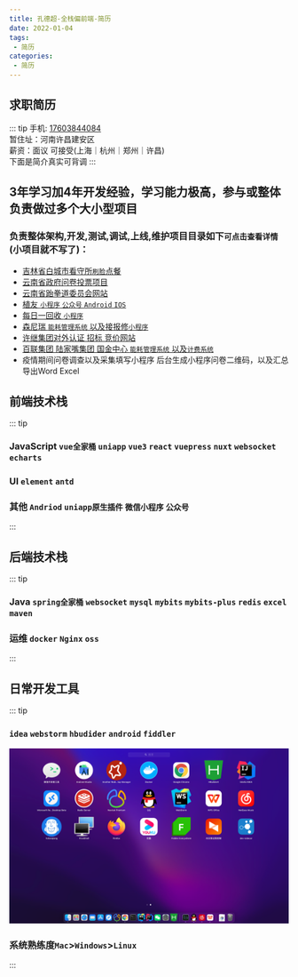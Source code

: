 ```yaml
---
title: 孔德超-全栈偏前端-简历
date: 2022-01-04
tags:
 - 简历 
categories:
 - 简历
---
```



## 求职简历
::: tip 
手机: [17603844084]()</br>
暂住址：河南许昌建安区</br>
薪资：面议 可接受(上海｜杭州｜郑州｜许昌)</br>
下面是简介真实可背调
:::
## 3年学习加4年开发经验，学习能力极高，参与或整体负责做过多个大小型项目
### 负责整体架构,开发,测试,调试,上线,维护项目目录如下`可点击查看详情`(小项目就不写了)：
- [吉林省白城市看守所`刷脸`点餐](../project/prison.md)
- [云南省政府问卷投票项目](../project/vote.md)
- [云南省跆拳道委员会网站](../project/taekwondo.md)
- [植友 `小程序` `公众号` `Android` `IOS`](../project/zhiyou.md)
- [每日一回收 `小程序`](../project/recovery.md)
- [森尼瑞 `能耗管理系统` 以及接报修`小程序`](../project/ecs.md)
- [许继集团对外认证 招标 竞价网站](../project/xuji.md)
- [百联集团 陆家嘴集团 国金中心 `能耗管理系统` 以及`计费系统`](../project/canneng.md)
- 疫情期间问卷调查以及采集填写小程序 后台生成小程序问卷二维码，以及汇总导出Word Excel
## 前端技术栈
::: tip
###  JavaScript `vue全家桶` `uniapp` `vue3` `react` `vuepress` `nuxt` `websocket` `echarts`  
###  UI `element` `antd`
###  其他 `Andriod` `uniapp原生插件` `微信小程序` `公众号`
:::
## 后端技术栈
::: tip
### Java `spring全家桶` `websocket` `mysql` `mybits` `mybits-plus` `redis` `excel` `maven`
### 运维 `docker` `Nginx` `oss`
:::
## 日常开发工具
::: tip
### `idea` `webstorm` `hbudider` `android` `fiddler`
![img.png](./img.png)
### 系统熟练度`Mac`>`Windows`>`Linux`
:::

